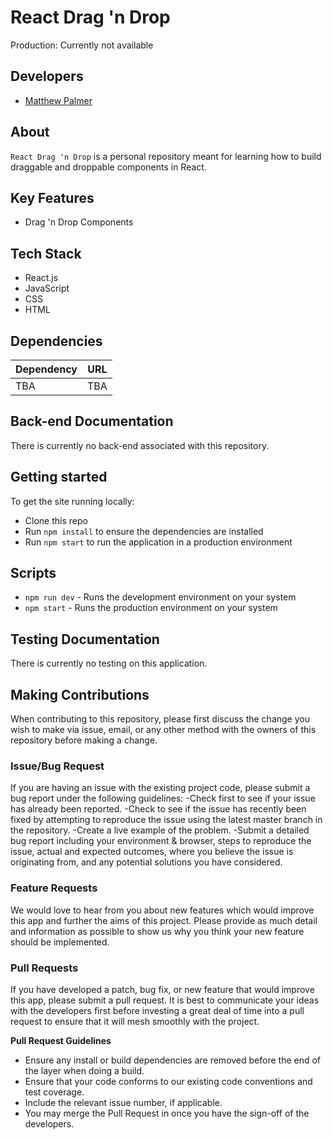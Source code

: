 # React Drag 'n Drop
Production: Currently not available

## Developers
- [Matthew Palmer](https://github.com/matthewpalmer9)


## About
`React Drag 'n Drop` is a personal repository meant for learning how to build draggable and droppable components in React. 

## Key Features
- Drag 'n Drop Components

## Tech Stack
- React.js
- JavaScript
- CSS
- HTML

## Dependencies 
| Dependency | URL      |
|-----------|-----------|
| TBA    | TBA |


## Back-end Documentation
There is currently no back-end associated with this repository. 

## Getting started
To get the site running locally:
- Clone this repo
- Run `npm install` to ensure the dependencies are installed
- Run `npm start` to run the application in a production environment 

## Scripts 
- `npm run dev` - Runs the development environment on your system
- `npm start` - Runs the production environment on your system

## Testing Documentation
There is currently no testing on this application.

## Making Contributions
When contributing to this repository, please first discuss the change you wish to make via issue, email, or any other method with the owners of this repository before making a change.

### Issue/Bug Request
If you are having an issue with the existing project code, please submit a bug report under the following guidelines:
-Check first to see if your issue has already been reported.
-Check to see if the issue has recently been fixed by attempting to reproduce the issue using the latest master branch in the repository.
-Create a live example of the problem.
-Submit a detailed bug report including your environment & browser, steps to reproduce the issue, actual and expected outcomes, where you believe the issue is originating from, and any potential solutions you have considered.

### Feature Requests
We would love to hear from you about new features which would improve this app and further the aims of this project. Please provide as much detail and information as possible to show us why you think your new feature should be implemented.

### Pull Requests
If you have developed a patch, bug fix, or new feature that would improve this app, please submit a pull request. It is best to communicate your ideas with the developers first before investing a great deal of time into a pull request to ensure that it will mesh smoothly with the project.

**Pull Request Guidelines**

- Ensure any install or build dependencies are removed before the end of the layer when doing a build.
- Ensure that your code conforms to our existing code conventions and test coverage.
- Include the relevant issue number, if applicable.
- You may merge the Pull Request in once you have the sign-off of the developers.